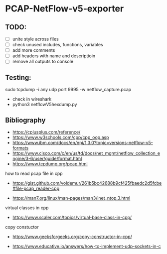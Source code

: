 # PCAP-NetFlow-v5-exporter

## TODO:
- [ ] unite style across files
- [ ] check unused includes, functions, variables
- [ ] add more comments
- [ ] add headers with name and descriptioin
- [ ] remove all outputs to console

## Testing:

sudo tcpdump -i any udp port 9995 -w netflow_capture.pcap
- check in wireshark
- python3 netflowV5hexdump.py





## Bibliography
- https://cplusplus.com/reference/
- https://www.w3schools.com/cpp/cpp_oop.asp
- https://www.ibm.com/docs/en/npi/1.3.0?topic=versions-netflow-v5-formats
- https://www.cisco.com/c/en/us/td/docs/net_mgmt/netflow_collection_engine/3-6/user/guide/format.html
- https://www.tcpdump.org/pcap.html

how to read pcap file in cpp
- https://gist.github.com/voldemur/261b5bc42688b9cf425fbaedc2d5fcbe#file-pcap_reader-cpp

- https://man7.org/linux/man-pages/man3/inet_ntop.3.html

virtual classes in cpp
- https://www.scaler.com/topics/virtual-base-class-in-cpp/

copy constuctor
- https://www.geeksforgeeks.org/copy-constructor-in-cpp/

- https://www.educative.io/answers/how-to-implement-udp-sockets-in-c